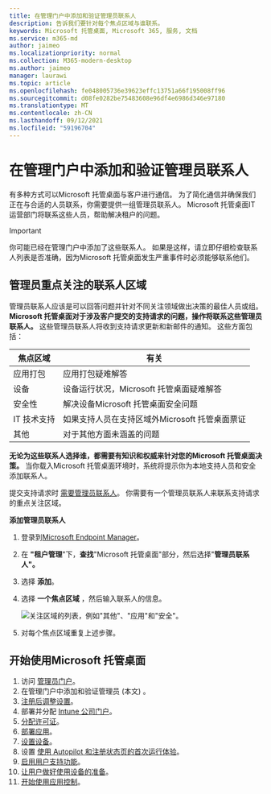 ```yaml
---
title: 在管理门户中添加和验证管理员联系人
description: 告诉我们要针对每个焦点区域与谁联系。
keywords: Microsoft 托管桌面, Microsoft 365, 服务, 文档
ms.service: m365-md
author: jaimeo
ms.localizationpriority: normal
ms.collection: M365-modern-desktop
ms.author: jaimeo
manager: laurawi
ms.topic: article
ms.openlocfilehash: fe048005736e39623effc13751a66f195008ff96
ms.sourcegitcommit: d08fe0282be75483608e96df4e6986d346e97180
ms.translationtype: MT
ms.contentlocale: zh-CN
ms.lasthandoff: 09/12/2021
ms.locfileid: "59196704"
---
```

# <a name="add-and-verify-admin-contacts-in-the-admin-portal"></a>在管理门户中添加和验证管理员联系人

有多种方式可以Microsoft 托管桌面与客户进行通信。 为了简化通信并确保我们正在与合适的人员联系，你需要提供一组管理员联系人。 Microsoft 托管桌面IT 运营部门将联系这些人员，帮助解决租户的问题。

> [!IMPORTANT]
> 你可能已经在管理门户中添加了这些联系人。 如果是这样，请立即仔细检查联系人列表是否准确，因为Microsoft 托管桌面发生严重事件时必须能够联系他们。 

## <a name="admin-contact-areas-of-focus"></a>管理员重点关注的联系人区域

管理员联系人应该是可以回答问题并针对不同关注领域做出决策的最佳人员或组。 **Microsoft 托管桌面对于涉及客户提交的支持请求的问题，操作将联系这些管理员联系人。** 这些管理员联系人将收到支持请求更新和新邮件的通知。 这些方面包括：

焦点区域 | 有关
--- | ---
应用打包 | 应用打包疑难解答
设备 | 设备运行状况，Microsoft 托管桌面疑难解答
安全性 | 解决设备Microsoft 托管桌面安全问题
IT 技术支持 | 如果支持人员在支持区域外Microsoft 托管桌面票证 
其他 | 对于其他方面未涵盖的问题

**无论为这些联系人选择谁，都需要有知识和权威来针对您的Microsoft 托管桌面决策。** 当你载入Microsoft 托管桌面环境时，系统将提示你为本地支持人员和安全添加联系人。 

提交支持请求时 [需要管理员联系人](../service-description/support.md)。 你需要有一个管理员联系人来联系支持请求的重点关注区域。

**添加管理员联系人**

1. 登录到[Microsoft Endpoint Manager](https://endpoint.microsoft.com)。

2. 在 **"租户管理**"下，**查找**"Microsoft 托管桌面"部分，然后选择"**管理员联系人"。**

3. 选择 **添加**。

4. 选择 **一个焦点区域** ，然后输入联系人的信息。 

    ![关注区域的列表，例如"其他"、"应用"和"安全"。](../../media/areaoffocus.png)

5. 对每个焦点区域重复上述步骤。

## <a name="steps-to-get-started-with-microsoft-managed-desktop"></a>开始使用Microsoft 托管桌面

1. 访问 [管理员门户](access-admin-portal.md)。
1. 在管理门户中添加和验证管理员 (本文) 。
1. [注册后调整设置](conditional-access.md)。
1. 部署并分配 [Intune 公司门户](company-portal.md)。
1. [分配许可证](assign-licenses.md)。
1. [部署应用](deploy-apps.md)。
1. [设置设备](set-up-devices.md)。
1. 设置 [使用 Autopilot 和注册状态页的首次运行体验](esp-first-run.md)。
1. [启用用户支持功能](enable-support.md)。
1. [让用户做好使用设备的准备](get-started-devices.md)。
1. [开始使用应用控制](get-started-app-control.md)。